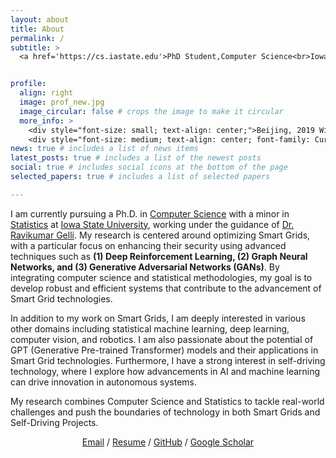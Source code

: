 ```yaml
---
layout: about
title: About
permalink: /
subtitle: >
  <a href='https://cs.iastate.edu'>PhD Student,Computer Science<br>Iowa State University, Iowa</a>


profile:
  align: right
  image: prof_new.jpg
  image_circular: false # crops the image to make it circular
  more_info: >
    <div style="font-size: small; text-align: center;">Beijing, 2019 Winter</div>
    <div style="font-size: medium; text-align: center; font-family: Cursive;">We imagine our own importance.<br>We invent our purpose.<br>We are nothing.</div>
news: true # includes a list of news items
latest_posts: true # includes a list of the newest posts
social: true # includes social icons at the bottom of the page
selected_papers: true # includes a list of selected papers

---
```


I am currently pursuing a Ph.D. in [Computer Science](https://www.cs.iastate.edu/) with a minor in [Statistics](https://www.stat.iastate.edu) at [Iowa State University](https://www.iastate.edu/), working under the guidance of [Dr. Ravikumar Gelli](https://www.engineering.iastate.edu/people/profile/gelli/). My research is centered around optimizing Smart Grids, with a particular focus on enhancing their security using advanced techniques such as **(1) Deep Reinforcement Learning, (2) Graph Neural Networks, and (3) Generative Adversarial Networks (GANs)**. By integrating computer science and statistical methodologies, my goal is to develop robust and efficient systems that contribute to the advancement of Smart Grid technologies.

In addition to my work on Smart Grids, I am deeply interested in various other domains including statistical machine learning, deep learning, computer vision, and robotics. I am also passionate about the potential of GPT (Generative Pre-trained Transformer) models and their applications in Smart Grid technologies. Furthermore, I have a strong interest in self-driving technology, where I explore how advancements in AI and machine learning can drive innovation in autonomous systems.

My research combines Computer Science and Statistics to tackle real-world challenges and push the boundaries of technology in both Smart Grids and Self-Driving Projects.


<div style="text-align: center;">
    <a href="mailto:kkumar@iastate.edu">Email</a> /
    <a href="ecosmartai-scientist.github.io/assets/pdf/Kundan.pdf">Resume</a> /
    <a href="https://github.com/kundan-kumarr">GitHub</a> /
    <a href="https://scholar.google.com/citations?user=1zDpIJkAAAAJ&hl=en&authuser=2">Google Scholar</a>
</div>

<br>
<br>
